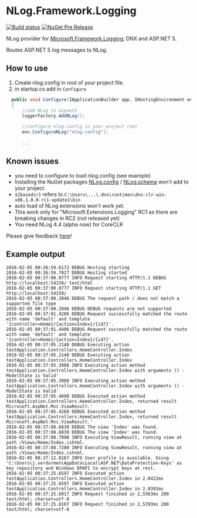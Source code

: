 # NLog.Framework.Logging

[![Build status](https://ci.appveyor.com/api/projects/status/0nrg8cksp4b6tab1/branch/master?svg=true)](https://ci.appveyor.com/project/nlog/nlog-framework-logging/branch/master)
[![NuGet Pre Release](https://img.shields.io/nuget/vpre/NLog.Framework.Logging.svg)](https://www.nuget.org/packages/NLog.Framework.Logging)

NLog provider for [Microsoft.Framework.Logging](https://github.com/aspnet/Logging); DNX and ASP.NET 5.


Routes ASP.NET 5 log messages to NLog.


How to use
----

1. Create nlog.config in root of your project file.
2.  in startup.cs add in `Configure`

```c#
  public void Configure(IApplicationBuilder app, IHostingEnvironment env, ILoggerFactory loggerFactory)
  {
      //add NLog to aspnet5
      loggerFactory.AddNLog();

      //configure nlog.config in your project root
      env.ConfigureNLog("nlog.config");
      
      ...
```  
  
Known issues
---
- you need to configure to load nlog.config (see example)
- Installing the NuGet packages [NLog.config](https://www.nuget.org/packages/NLog.Config/) / [NLog.schema](https://www.nuget.org/packages/NLog.Schema/) won't add to your project. 
- `${basedir}` refers to `C:\Users\...\.dnx\runtimes\dnx-clr-win-x86.1.0.0-rc1-update1\bin`
- auto load of NLog extensions won't work yet.
- This work only for "Microsoft.Extensions.Logging" RC1 as there are breaking changes in RC2 (not released yet)
- You need NLog 4.4 (alpha now) for CoreCLR


Please give feedback [here](https://github.com/NLog/NLog.Framework.Logging/issues/8)!


Example output
---

```
2016-02-05 00:36:59.6172 DEBUG Hosting starting
2016-02-05 00:36:59.7027 DEBUG Hosting started
2016-02-05 00:37:00.0777 INFO Request starting HTTP/1.1 DEBUG http://localhost:54159/ text/html 
2016-02-05 00:37:00.0777 INFO Request starting HTTP/1.1 GET http://localhost:54159/  
2016-02-05 00:37:00.2046 DEBUG The request path / does not match a supported file type
2016-02-05 00:37:00.2046 DEBUG DEBUG requests are not supported
2016-02-05 00:37:01.4286 DEBUG Request successfully matched the route with name 'default' and template '{controller=Home}/{action=Index}/{id?}'.
2016-02-05 00:37:01.4406 DEBUG Request successfully matched the route with name 'default' and template '{controller=Home}/{action=Index}/{id?}'.
2016-02-05 00:37:05.2140 DEBUG Executing action testApplication.Controllers.HomeController.Index
2016-02-05 00:37:05.2140 DEBUG Executing action testApplication.Controllers.HomeController.Index
2016-02-05 00:37:05.3980 INFO Executing action method testApplication.Controllers.HomeController.Index with arguments () - ModelState is Valid'
2016-02-05 00:37:05.3980 INFO Executing action method testApplication.Controllers.HomeController.Index with arguments () - ModelState is Valid'
2016-02-05 00:37:05.4090 DEBUG Executed action method testApplication.Controllers.HomeController.Index, returned result Microsoft.AspNet.Mvc.ViewResult.'
2016-02-05 00:37:05.4260 DEBUG Executed action method testApplication.Controllers.HomeController.Index, returned result Microsoft.AspNet.Mvc.ViewResult.'
2016-02-05 00:37:08.6830 DEBUG The view 'Index' was found.
2016-02-05 00:37:08.6830 DEBUG The view 'Index' was found.
2016-02-05 00:37:08.7090 INFO Executing ViewResult, running view at path /Views/Home/Index.cshtml.
2016-02-05 00:37:08.7280 INFO Executing ViewResult, running view at path /Views/Home/Index.cshtml.
2016-02-05 00:37:12.8167 INFO User profile is available. Using 'C:\Users\j.verdurmen\AppData\Local\ASP.NET\DataProtection-Keys' as key repository and Windows DPAPI to encrypt keys at rest.
2016-02-05 00:37:25.6597 INFO Executed action testApplication.Controllers.HomeController.Index in 2.0422ms
2016-02-05 00:37:25.6597 INFO Executed action testApplication.Controllers.HomeController.Index in 2.0391ms
2016-02-05 00:37:25.6917 INFO Request finished in 2,5563ms 200 text/html; charset=utf-8
2016-02-05 00:37:25.8107 INFO Request finished in 2,5703ms 200 text/html; charset=utf-8
```
